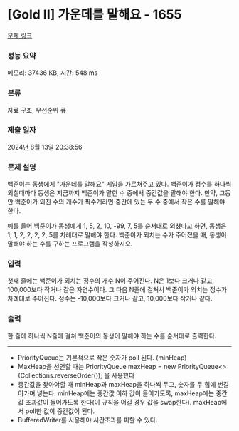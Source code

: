 # [Gold II] 가운데를 말해요 - 1655 

[문제 링크](https://www.acmicpc.net/problem/1655) 

### 성능 요약

메모리: 37436 KB, 시간: 548 ms

### 분류

자료 구조, 우선순위 큐

### 제출 일자

2024년 8월 13일 20:38:56

### 문제 설명

<p>백준이는 동생에게 "가운데를 말해요" 게임을 가르쳐주고 있다. 백준이가 정수를 하나씩 외칠때마다 동생은 지금까지 백준이가 말한 수 중에서 중간값을 말해야 한다. 만약, 그동안 백준이가 외친 수의 개수가 짝수개라면 중간에 있는 두 수 중에서 작은 수를 말해야 한다.</p>

<p>예를 들어 백준이가 동생에게 1, 5, 2, 10, -99, 7, 5를 순서대로 외쳤다고 하면, 동생은 1, 1, 2, 2, 2, 2, 5를 차례대로 말해야 한다. 백준이가 외치는 수가 주어졌을 때, 동생이 말해야 하는 수를 구하는 프로그램을 작성하시오.</p>

### 입력 

 <p>첫째 줄에는 백준이가 외치는 정수의 개수 N이 주어진다. N은 1보다 크거나 같고, 100,000보다 작거나 같은 자연수이다. 그 다음 N줄에 걸쳐서 백준이가 외치는 정수가 차례대로 주어진다. 정수는 -10,000보다 크거나 같고, 10,000보다 작거나 같다.</p>

### 출력 

 <p>한 줄에 하나씩 N줄에 걸쳐 백준이의 동생이 말해야 하는 수를 순서대로 출력한다.</p>

 ---
 - PriorityQueue는 기본적으로 작은 숫자가 poll 된다. (minHeap)
 - MaxHeap을 선언할 때는 PriorityQueue<Integer> maxHeap = new PriorityQueue<>(Collections.reverseOrder()); 을 사용했다
 - 중간값을 찾아야할 때 minHeap과 maxHeap을 하나씩 두고, 숫자를 두 힙에 번갈아가며 넣는다. minHeap에는 중간값 이하 값이 들어가도록, maxHeap에는 중간값 초과값이 들어가도록 한다(이 규칙을 어길 경우 값을 swap한다). maxHeap에서 poll한 값이 중간값이 된다.
 - BufferedWriter를 사용해야 시간초과를 피할 수 있다.

